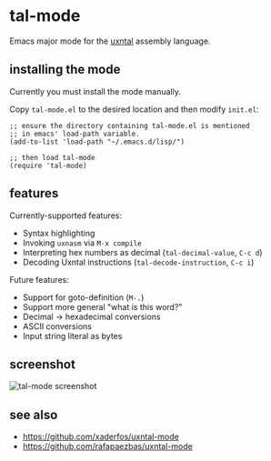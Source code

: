 # tal-mode

Emacs major mode for the [uxntal](https://wiki.xxiivv.com/site/uxntal.html) assembly language.

## installing the mode

Currently you must install the mode manually.

Copy `tal-mode.el` to the desired location and then modify `init.el`:

```elisp
;; ensure the directory containing tal-mode.el is mentioned
;; in emacs' load-path variable.
(add-to-list 'load-path "~/.emacs.d/lisp/")

;; then load tal-mode
(require 'tal-mode)
```

## features

Currently-supported features:

 * Syntax highlighting
 * Invoking `uxnasm` via `M-x compile`
 * Interpreting hex numbers as decimal (`tal-decimal-value`, `C-c d`)
 * Decoding Uxntal instructions (`tal-decode-instruction`, `C-c i`)

Future features:

 * Support for goto-definition (`M-.`)
 * Support more general "what is this word?"
 * Decimal -> hexadecimal conversions
 * ASCII conversions
 * Input string literal as bytes

## screenshot

![tal-mode screenshot](http://plastic-idolatry.com/erik/nxu/tal-mode1.png)

## see also

 * https://github.com/xaderfos/uxntal-mode
 * https://github.com/rafapaezbas/uxntal-mode
